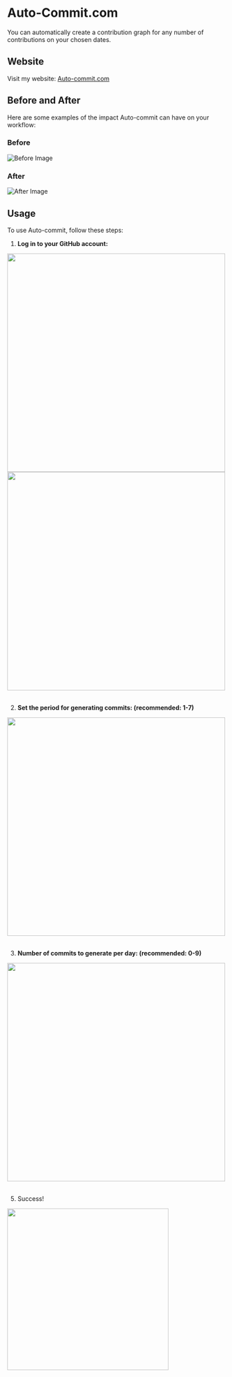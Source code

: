 # Auto-Commit.com
You can automatically create a contribution graph for any number of contributions on your chosen dates.

## Website
Visit my website: [Auto-commit.com](https://Auto-commit.com)

## Before and After
Here are some examples of the impact Auto-commit can have on your workflow:

### Before
![Before Image](https://github.com/user-attachments/assets/3727d545-7f4c-4cbc-8343-e29730a1b51d)


### After
![After Image](https://github.com/user-attachments/assets/89b06712-f558-4d4b-a156-a3751e152e9a)

## Usage
To use Auto-commit, follow these steps:

1. **Log in to your GitHub account:**
<img width="500" alt="" src="https://github.com/user-attachments/assets/61ce6477-1a15-40b6-95e5-24a6f255ab34">
<img width="500" alt="" src="https://github.com/user-attachments/assets/47e8266d-ffab-49d1-8d06-b0cd05b8a9d2">
<br>
<br>

2. **Set the period for generating commits:  (recommended: 1-7)**
<img width="500" alt="" src="https://github.com/user-attachments/assets/1c38b347-25ce-4b37-86dc-b0bf8b052486">
<br>
<br>

3. **Number of commits to generate per day:  (recommended: 0-9)**
<img width="500" alt="" src="https://github.com/user-attachments/assets/02f1231d-7546-46cf-aac9-a0e492a28f50">
<br>
<br>

5. Success!
<img width="370" alt="" src="https://github.com/user-attachments/assets/35b756ee-7202-4179-912b-96d326adc6f5">
